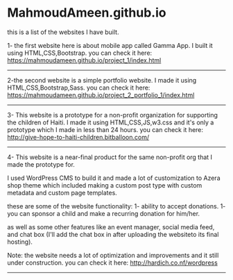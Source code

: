 # MahmoudAmeen.github.io
this is a list of the websites I have built.

1- the first website here is about mobile app called Gamma App.
I built it using HTML,CSS,Bootstrap.
you can check it here: 
https://mahmoudameen.github.io/project_1/index.html

-----------------------------------------------------------------------------

2-the second website is a simple portfolio website.
I made it using HTML,CSS,Bootstrap,Sass.
you can check it here: 
https://mahmoudameen.github.io/project_2_portfolio_1/index.html


-----------------------------------------------------------------------------

3- This website is a prototype for a non-profit organization for supporting the children of Haiti.
I made it using HTML,CSS,JS,w3.css and it's only a prototype which I made in less than 24 hours. 
you can check it here:
http://give-hope-to-haiti-children.bitballoon.com/

-----------------------------------------------------------------------------

4- This website is a near-final product for the same non-profit org that I made the prototype for. 

I used WordPress CMS to build it and made a lot of customization to Azera shop theme which included making a custom post type
with custom metadata and custom page templates. 

these are some of the website functionality: 
1- ability to accept donations.
1- you can sponsor a child and make a recurring donation for him/her.

as well as some other features like an event manager, social media feed, and chat box (I'll add the chat box in after uploading the websiteto its final hosting).

Note: the website needs a lot of optimization and improvements and it still under construction.
you can check it here: 
http://hardich.co.nf/wordpress


-----------------------------------------------------------------------------

